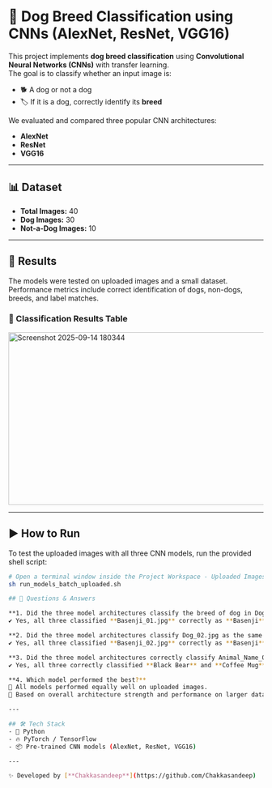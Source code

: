 # 🐶 Dog Breed Classification using CNNs (AlexNet, ResNet, VGG16)

This project implements **dog breed classification** using **Convolutional Neural Networks (CNNs)** with transfer learning.  
The goal is to classify whether an input image is:  

- 🐕 A dog or not a dog  
- 🏷️ If it is a dog, correctly identify its **breed**  

We evaluated and compared three popular CNN architectures:  
- **AlexNet**  
- **ResNet**  
- **VGG16**  

---

## 📊 Dataset
- **Total Images:** 40  
- **Dog Images:** 30  
- **Not-a-Dog Images:** 10  

---

## 🚀 Results
The models were tested on uploaded images and a small dataset.  
Performance metrics include correct identification of dogs, non-dogs, breeds, and label matches.  

### 🔎 Classification Results Table
<img width="944" height="341" alt="Screenshot 2025-09-14 180344" src="https://github.com/user-attachments/assets/53f855ed-200a-4be7-b9bb-29f6f6fc385d" />


---
## ▶️ How to Run

To test the uploaded images with all three CNN models, run the provided shell script:  

```bash
# Open a terminal window inside the Project Workspace - Uploaded Images
sh run_models_batch_uploaded.sh

## 📝 Questions & Answers  

**1. Did the three model architectures classify the breed of dog in Dog_01.jpg to be the same breed?**  
✔️ Yes, all three classified **Basenji_01.jpg** correctly as **Basenji**.  

**2. Did the three model architectures classify Dog_02.jpg as the same breed?**  
✔️ Yes, all three classified **Basenji_02.jpg** correctly as **Basenji**.  

**3. Did the three model architectures correctly classify Animal_Name_01.jpg and Object_Name_01.jpg as not dogs?**  
✔️ Yes, all three correctly classified **Black Bear** and **Coffee Mug** as **not dogs**.  

**4. Which model performed the best?**  
🔹 All models performed equally well on uploaded images.  
🔹 Based on overall architecture strength and performance on larger datasets, **ResNet** is chosen as the best.  

---

## 🛠️ Tech Stack
- 🐍 Python  
- 🔥 PyTorch / TensorFlow  
- 📦 Pre-trained CNN models (AlexNet, ResNet, VGG16)  

---

✨ Developed by [**Chakkasandeep**](https://github.com/Chakkasandeep)  
